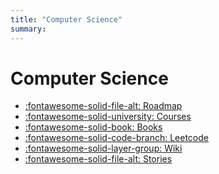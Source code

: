 ```yaml
---
title: "Computer Science"
summary:
---
```


Computer Science
===

- [:fontawesome-solid-file-alt: Roadmap](roadmap/index.md)
- [:fontawesome-solid-university: Courses](courses/index.md)
- [:fontawesome-solid-book: Books](books/index.md)
- [:fontawesome-solid-code-branch: Leetcode](leetcode/index.md)
- [:fontawesome-solid-layer-group: Wiki](wiki/index.md)
- [:fontawesome-solid-file-alt: Stories](stories/index.md)
